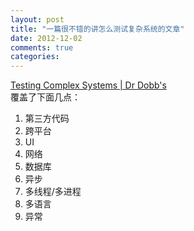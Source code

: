 ```yaml
---
layout: post
title: "一篇很不错的讲怎么测试复杂系统的文章"
date: 2012-12-02
comments: true
categories: 
---
```

<a href="http://www.drdobbs.com/testing/testing-complex-systems/240008913?pgno=1">Testing Complex Systems | Dr Dobb's</a><br />覆盖了下面几点：<br /><ol><li>第三方代码</li><li>跨平台</li><li>UI</li><li>网络</li><li>数据库</li><li>异步</li><li>多线程/多进程</li><li>多语言</li><li>异常</li></ol><blockquote></blockquote>
